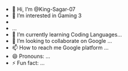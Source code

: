 - 👋 Hi, I’m @King-Sagar-07
- 👀 I’m interested in Gaming 3
-
- ...
- 🌱 I’m currently learning Coding Languages...
- 💞️ I’m looking to collaborate on Google ...
- 📫 How to reach me Google platform ...
- 😄 Pronouns: ...
- ⚡ Fun fact: ...

<!---
King-Sagar-07/King-Sagar-07 is a ✨ special ✨ repository because its `README.md` (this file) appears on your GitHub profile.
You can click the Preview link to take a look at your changes.
--->
